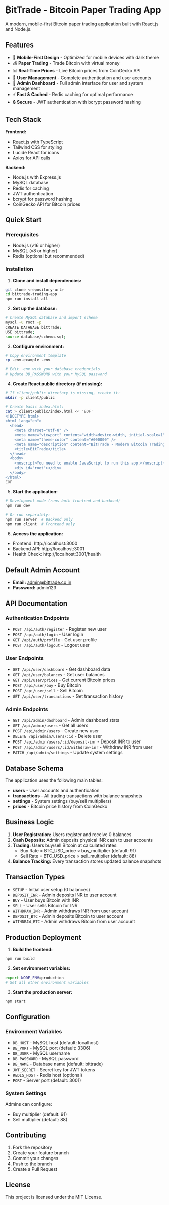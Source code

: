 # ₿itTrade - Bitcoin Paper Trading App

A modern, mobile-first Bitcoin paper trading application built with React.js and Node.js.

## Features

- 📱 **Mobile-First Design** - Optimized for mobile devices with dark theme
- 💰 **Paper Trading** - Trade Bitcoin with virtual money
- 📊 **Real-Time Prices** - Live Bitcoin prices from CoinGecko API
- 👤 **User Management** - Complete authentication and user accounts
- 🔧 **Admin Dashboard** - Full admin interface for user and system management
- ⚡ **Fast & Cached** - Redis caching for optimal performance
- 🔒 **Secure** - JWT authentication with bcrypt password hashing

## Tech Stack

**Frontend:**
- React.js with TypeScript
- Tailwind CSS for styling
- Lucide React for icons
- Axios for API calls

**Backend:**
- Node.js with Express.js
- MySQL database
- Redis for caching
- JWT authentication
- bcrypt for password hashing
- CoinGecko API for Bitcoin prices

## Quick Start

### Prerequisites

- Node.js (v16 or higher)
- MySQL (v8 or higher)
- Redis (optional but recommended)

### Installation

1. **Clone and install dependencies:**
```bash
git clone <repository-url>
cd bittrade-trading-app
npm run install-all
```

2. **Set up the database:**
```bash
# Create MySQL database and import schema
mysql -u root -p
CREATE DATABASE bittrade;
USE bittrade;
source database/schema.sql;
```

3. **Configure environment:**
```bash
# Copy environment template
cp .env.example .env

# Edit .env with your database credentials
# Update DB_PASSWORD with your MySQL password
```

4. **Create React public directory (if missing):**
```bash
# If client/public directory is missing, create it:
mkdir -p client/public

# Create basic index.html:
cat > client/public/index.html << 'EOF'
<!DOCTYPE html>
<html lang="en">
  <head>
    <meta charset="utf-8" />
    <meta name="viewport" content="width=device-width, initial-scale=1" />
    <meta name="theme-color" content="#000000" />
    <meta name="description" content="BitTrade - Modern Bitcoin Trading Platform" />
    <title>BitTrade</title>
  </head>
  <body>
    <noscript>You need to enable JavaScript to run this app.</noscript>
    <div id="root"></div>
  </body>
</html>
EOF
```

5. **Start the application:**
```bash
# Development mode (runs both frontend and backend)
npm run dev

# Or run separately:
npm run server  # Backend only
npm run client  # Frontend only
```

6. **Access the application:**
- Frontend: http://localhost:3000
- Backend API: http://localhost:3001
- Health Check: http://localhost:3001/health

## Default Admin Account

- **Email:** admin@bittrade.co.in
- **Password:** admin123

## API Documentation

### Authentication Endpoints
- `POST /api/auth/register` - Register new user
- `POST /api/auth/login` - User login
- `GET /api/auth/profile` - Get user profile
- `POST /api/auth/logout` - Logout user

### User Endpoints
- `GET /api/user/dashboard` - Get dashboard data
- `GET /api/user/balances` - Get user balances
- `GET /api/user/prices` - Get current Bitcoin prices
- `POST /api/user/buy` - Buy Bitcoin
- `POST /api/user/sell` - Sell Bitcoin
- `GET /api/user/transactions` - Get transaction history

### Admin Endpoints
- `GET /api/admin/dashboard` - Admin dashboard stats
- `GET /api/admin/users` - Get all users
- `POST /api/admin/users` - Create new user
- `DELETE /api/admin/users/:id` - Delete user
- `POST /api/admin/users/:id/deposit-inr` - Deposit INR to user
- `POST /api/admin/users/:id/withdraw-inr` - Withdraw INR from user
- `PATCH /api/admin/settings` - Update system settings

## Database Schema

The application uses the following main tables:

- **users** - User accounts and authentication
- **transactions** - All trading transactions with balance snapshots
- **settings** - System settings (buy/sell multipliers)
- **prices** - Bitcoin price history from CoinGecko

## Business Logic

1. **User Registration:** Users register and receive 0 balances
2. **Cash Deposits:** Admin deposits physical INR cash to user accounts
3. **Trading:** Users buy/sell Bitcoin at calculated rates:
   - Buy Rate = BTC_USD_price × buy_multiplier (default: 91)
   - Sell Rate = BTC_USD_price × sell_multiplier (default: 88)
4. **Balance Tracking:** Every transaction stores updated balance snapshots

## Transaction Types

- `SETUP` - Initial user setup (0 balances)
- `DEPOSIT_INR` - Admin deposits INR to user account
- `BUY` - User buys Bitcoin with INR
- `SELL` - User sells Bitcoin for INR
- `WITHDRAW_INR` - Admin withdraws INR from user account
- `DEPOSIT_BTC` - Admin deposits Bitcoin to user account
- `WITHDRAW_BTC` - Admin withdraws Bitcoin from user account

## Production Deployment

1. **Build the frontend:**
```bash
npm run build
```

2. **Set environment variables:**
```bash
export NODE_ENV=production
# Set all other environment variables
```

3. **Start the production server:**
```bash
npm start
```

## Configuration

### Environment Variables

- `DB_HOST` - MySQL host (default: localhost)
- `DB_PORT` - MySQL port (default: 3306)
- `DB_USER` - MySQL username
- `DB_PASSWORD` - MySQL password
- `DB_NAME` - Database name (default: bittrade)
- `JWT_SECRET` - Secret key for JWT tokens
- `REDIS_HOST` - Redis host (optional)
- `PORT` - Server port (default: 3001)

### System Settings

Admins can configure:
- Buy multiplier (default: 91)
- Sell multiplier (default: 88)

## Contributing

1. Fork the repository
2. Create your feature branch
3. Commit your changes
4. Push to the branch
5. Create a Pull Request

## License

This project is licensed under the MIT License.
